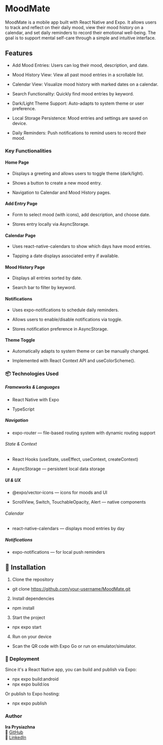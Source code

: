 # MoodMate

MoodMate is a mobile app built with React Native and Expo. It allows users to track and reflect on their daily mood, view their mood history on a calendar, and set daily reminders to record their emotional well-being. The goal is to support mental self-care through a simple and intuitive interface.

## Features

- Add Mood Entries: Users can log their mood, description, and date.

- Mood History View: View all past mood entries in a scrollable list.

- Calendar View: Visualize mood history with marked dates on a calendar.

- Search Functionality: Quickly find mood entries by keyword.

- Dark/Light Theme Support: Auto-adapts to system theme or user preference.

- Local Storage Persistence: Mood entries and settings are saved on device.

- Daily Reminders: Push notifications to remind users to record their mood.

### Key Functionalities

#### Home Page

- Displays a greeting and allows users to toggle theme (dark/light).

- Shows a button to create a new mood entry.

- Navigation to Calendar and Mood History pages.

#### Add Entry Page

- Form to select mood (with icons), add description, and choose date.

- Stores entry locally via AsyncStorage.

#### Calendar Page

- Uses react-native-calendars to show which days have mood entries.

- Tapping a date displays associated entry if available.

#### Mood History Page

- Displays all entries sorted by date.

- Search bar to filter by keyword.

#### Notifications

- Uses expo-notifications to schedule daily reminders.

- Allows users to enable/disable notifications via toggle.

- Stores notification preference in AsyncStorage.

#### Theme Toggle

- Automatically adapts to system theme or can be manually changed.

- Implemented with React Context API and useColorScheme().

### 📦 Technologies Used

##### Frameworks & Languages

- React Native with Expo

- TypeScript

##### Navigation

- expo-router — file-based routing system with dynamic routing support

###### State & Context

- React Hooks (useState, useEffect, useContext, createContext)

- AsyncStorage — persistent local data storage

##### UI & UX

- @expo/vector-icons — icons for moods and UI

- ScrollView, Switch, TouchableOpacity, Alert — native components

###### Calendar

- react-native-calendars — displays mood entries by day

##### Notifications

- expo-notifications — for local push reminders

## 🔧 Installation

1. Clone the repository

- git clone https://github.com/your-username/MoodMate.git

2. Install dependencies

- npm install

3. Start the project

- npx expo start

4. Run on your device

- Scan the QR code with Expo Go or run on emulator/simulator.

### 🚀 Deployment

Since it's a React Native app, you can build and publish via Expo:

- npx expo build:android
- npx expo build:ios

Or publish to Expo hosting:

- npx expo publish

### Author

**Ira Prysiazhna**  
🔗 [GitHub](https://github.com/PrysiazhnaIra)  
🔗 [LinkedIn](https://www.linkedin.com/in/prysiazhna-ira)
